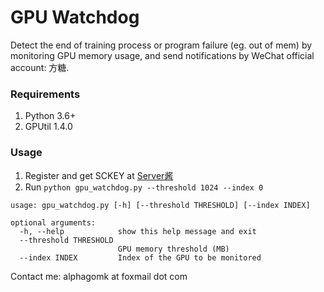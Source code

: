 # GPU Watchdog
Detect the end of training process or program failure (eg. out of mem) by monitoring GPU memory usage, and send notifications by WeChat official account: 方糖.    

### Requirements
1. Python 3.6+
2. GPUtil 1.4.0

### Usage
1. Register and get SCKEY at [Server酱](sc.ftqq.com)  
2. Run `python gpu_watchdog.py --threshold 1024 --index 0`  

```shell
usage: gpu_watchdog.py [-h] [--threshold THRESHOLD] [--index INDEX]

optional arguments:
  -h, --help            show this help message and exit
  --threshold THRESHOLD
                        GPU memory threshold (MB)
  --index INDEX         Index of the GPU to be monitored
```

Contact me: alphagomk at foxmail dot com